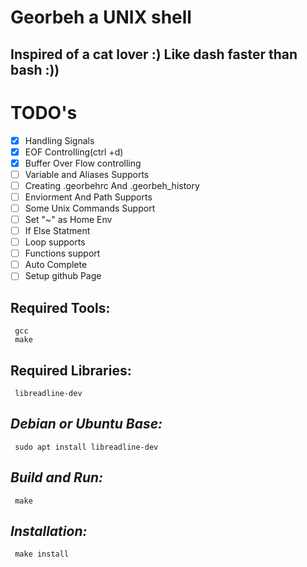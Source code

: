 # Georbeh a UNIX shell
Inspired of a cat lover :)
Like dash faster than bash :))
-----
# TODO's

- [X] Handling Signals
- [X] EOF Controlling(ctrl +d)
- [X] Buffer Over Flow controlling
- [ ] Variable and Aliases Supports
- [ ] Creating .georbehrc And .georbeh_history
- [ ] Enviorment And Path Supports
- [ ] Some Unix Commands Support
- [ ] Set "~" as Home Env 
- [ ] If Else Statment
- [ ] Loop supports
- [ ] Functions support
- [ ] Auto Complete
- [ ] Setup github Page 

## Required Tools:
     gcc 
     make
## Required Libraries:
     libreadline-dev
## ***Debian or Ubuntu Base:***
     sudo apt install libreadline-dev
## ***Build and Run:***
     make
## ***Installation:***
     make install

